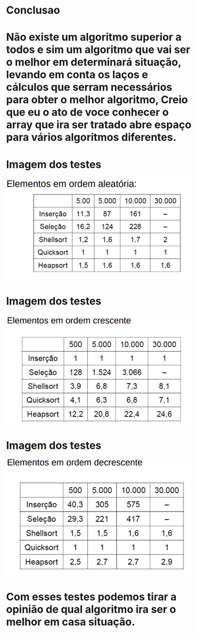 # Conclusao
# Não existe um algoritmo superior a todos e sim um algoritmo que vai ser o melhor em determinará situação, levando em conta os laços e cálculos que serram necessários para obter o melhor algoritmo, Creio que eu o ato de voce conhecer o array que ira ser tratado abre espaço para vários algoritmos diferentes.


# Imagem dos testes
![alt text](img/img1.png)<br />

# Imagem dos testes
![alt text](img/img2.png)<br />

# Imagem dos testes
![alt text](img/img3.png)<br />


# Com esses testes podemos tirar a opinião de qual algoritmo ira ser o melhor em casa situação.

